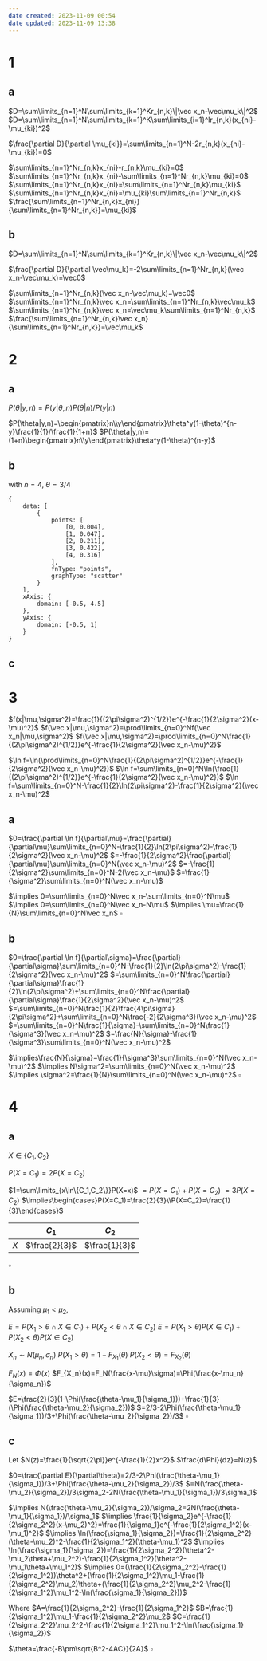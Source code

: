 ```yaml
---
date created: 2023-11-09 00:54
date updated: 2023-11-09 13:38
---
```


# 1

## a

$D=\sum\limits_{n=1}^N\sum\limits_{k=1}^Kr_{n,k}\|\vec x_n-\vec\mu_k\|^2$
$D=\sum\limits_{n=1}^N\sum\limits_{k=1}^K\sum\limits_{i=1}^Ir_{n,k}(x_{ni}-\mu_{ki})^2$

$\frac{\partial D}{\partial \mu_{ki}}=\sum\limits_{n=1}^N-2r_{n,k}(x_{ni}-\mu_{ki})=0$

$\sum\limits_{n=1}^Nr_{n,k}x_{ni}-r_{n,k}\mu_{ki}=0$
$\sum\limits_{n=1}^Nr_{n,k}x_{ni}-\sum\limits_{n=1}^Nr_{n,k}\mu_{ki}=0$
$\sum\limits_{n=1}^Nr_{n,k}x_{ni}=\sum\limits_{n=1}^Nr_{n,k}\mu_{ki}$
$\sum\limits_{n=1}^Nr_{n,k}x_{ni}=\mu_{ki}\sum\limits_{n=1}^Nr_{n,k}$
$\frac{\sum\limits_{n=1}^Nr_{n,k}x_{ni}}{\sum\limits_{n=1}^Nr_{n,k}}=\mu_{ki}$

## b

$D=\sum\limits_{n=1}^N\sum\limits_{k=1}^Kr_{n,k}\|\vec x_n-\vec\mu_k\|^2$

$\frac{\partial D}{\partial \vec\mu_k}=-2\sum\limits_{n=1}^Nr_{n,k}(\vec x_n-\vec\mu_k)=\vec0$

$\sum\limits_{n=1}^Nr_{n,k}(\vec x_n-\vec\mu_k)=\vec0$
$\sum\limits_{n=1}^Nr_{n,k}\vec x_n=\sum\limits_{n=1}^Nr_{n,k}\vec\mu_k$
$\sum\limits_{n=1}^Nr_{n,k}\vec x_n=\vec\mu_k\sum\limits_{n=1}^Nr_{n,k}$
$\frac{\sum\limits_{n=1}^Nr_{n,k}\vec x_n}{\sum\limits_{n=1}^Nr_{n,k}}=\vec\mu_k$

# 2

## a

$P(\theta|y,n)= P(y|\theta,n)P(\theta|n)/P(y|n)$

$P(\theta|y,n)=\begin{pmatrix}n\\y\end{pmatrix}\theta^y(1-\theta)^{n-y}\frac{1}{1}/\frac{1}{1+n}$
$P(\theta|y,n)=(1+n)\begin{pmatrix}n\\y\end{pmatrix}\theta^y(1-\theta)^{n-y}$

## b

with $n=4$, $\theta=3/4$

```function-plot
{
	data: [
		{
			points: [
				[0, 0.004],
				[1, 0.047],
				[2, 0.211],
				[3, 0.422],
				[4, 0.316]
			],
			fnType: "points",
			graphType: "scatter"
		}
	],
	xAxis: {
		domain: [-0.5, 4.5]
	},
	yAxis: {
		domain: [-0.5, 1]
	}
}
```

## c



# 3

$f(x|\mu,\sigma^2)=\frac{1}{(2\pi\sigma^2)^{1/2}}e^{-\frac{1}{2\sigma^2}(x-\mu)^2}$
$f(\vec x|\mu,\sigma^2)=\prod\limits_{n=0}^Nf(\vec x_n|\mu,\sigma^2)$
$f(\vec x|\mu,\sigma^2)=\prod\limits_{n=0}^N\frac{1}{(2\pi\sigma^2)^{1/2}}e^{-\frac{1}{2\sigma^2}(\vec x_n-\mu)^2}$

$\ln f=\ln(\prod\limits_{n=0}^N\frac{1}{(2\pi\sigma^2)^{1/2}}e^{-\frac{1}{2\sigma^2}(\vec x_n-\mu)^2})$
$\ln f=\sum\limits_{n=0}^N\ln(\frac{1}{(2\pi\sigma^2)^{1/2}}e^{-\frac{1}{2\sigma^2}(\vec x_n-\mu)^2})$
$\ln f=\sum\limits_{n=0}^N-\frac{1}{2}\ln(2\pi\sigma^2)-\frac{1}{2\sigma^2}(\vec x_n-\mu)^2$

## a

$0=\frac{\partial \ln f}{\partial\mu}=\frac{\partial}{\partial\mu}\sum\limits_{n=0}^N-\frac{1}{2}\ln(2\pi\sigma^2)-\frac{1}{2\sigma^2}(\vec x_n-\mu)^2$
$=-\frac{1}{2\sigma^2}\frac{\partial}{\partial\mu}\sum\limits_{n=0}^N(\vec x_n-\mu)^2$
$=-\frac{1}{2\sigma^2}\sum\limits_{n=0}^N-2(\vec x_n-\mu)$
$=\frac{1}{\sigma^2}\sum\limits_{n=0}^N(\vec x_n-\mu)$

$\implies 0=\sum\limits_{n=0}^N\vec x_n-\sum\limits_{n=0}^N\mu$
$\implies 0=\sum\limits_{n=0}^N\vec x_n-N\mu$
$\implies \mu=\frac{1}{N}\sum\limits_{n=0}^N\vec x_n$
$\square$

## b

$0=\frac{\partial \ln f}{\partial\sigma}=\frac{\partial}{\partial\sigma}\sum\limits_{n=0}^N-\frac{1}{2}\ln(2\pi\sigma^2)-\frac{1}{2\sigma^2}(\vec x_n-\mu)^2$
$=\sum\limits_{n=0}^N\frac{\partial}{\partial\sigma}\frac{1}{2}\ln(2\pi\sigma^2)+\sum\limits_{n=0}^N\frac{\partial}{\partial\sigma}\frac{1}{2\sigma^2}(\vec x_n-\mu)^2$
$=\sum\limits_{n=0}^N\frac{1}{2}\frac{4\pi\sigma}{2\pi\sigma^2}+\sum\limits_{n=0}^N\frac{-2}{2\sigma^3}(\vec x_n-\mu)^2$
$=\sum\limits_{n=0}^N\frac{1}{\sigma}-\sum\limits_{n=0}^N\frac{1}{\sigma^3}(\vec x_n-\mu)^2$
$=\frac{N}{\sigma}-\frac{1}{\sigma^3}\sum\limits_{n=0}^N(\vec x_n-\mu)^2$

$\implies\frac{N}{\sigma}=\frac{1}{\sigma^3}\sum\limits_{n=0}^N(\vec x_n-\mu)^2$
$\implies N\sigma^2=\sum\limits_{n=0}^N(\vec x_n-\mu)^2$
$\implies \sigma^2=\frac{1}{N}\sum\limits_{n=0}^N(\vec x_n-\mu)^2$
$\square$

# 4

## a

$X\in\{C_1,C_2\}$

$P(X=C_1)=2P(X=C_2)$

$1=\sum\limits_{x\in\{C_1,C_2\}}P(X=x)$
$=P(X=C_1)+P(X=C_2)$
$=3P(X=C_2)$
$\implies\begin{cases}P(X=C_1)=\frac{2}{3}\\P(X=C_2)=\frac{1}{3}\end{cases}$

|     | $C_1$         | $C_2$         |
| --- | ------------- | ------------- |
| $X$ | $\frac{2}{3}$ | $\frac{1}{3}$ |
$\square$

## b

Assuming $\mu_1<\mu_2$,

$E=P(X_1>\theta\cap X\in C_1)+P(X_2<\theta\cap X\in C_2)$
$E=P(X_1>\theta)P(X\in C_1)+P(X_2<\theta)P(X\in C_2)$

$X_n\sim N(\mu_n,\sigma_n)$
$P(X_1>\theta)=1-F_{X_1}(\theta)$
$P(X_2<\theta)=F_{X_2}(\theta)$

$F_N(x)=\Phi(x)$
$F_{X_n}(x)=F_N(\frac{x-\mu}\sigma)=\Phi(\frac{x-\mu_n}{\sigma_n})$

$E=\frac{2}{3}(1-\Phi(\frac{\theta-\mu_1}{\sigma_1}))+\frac{1}{3}(\Phi(\frac{\theta-\mu_2}{\sigma_2}))$
$=2/3-2\Phi(\frac{\theta-\mu_1}{\sigma_1})/3+\Phi(\frac{\theta-\mu_2}{\sigma_2})/3$
$\square$

## c

Let $N(z)=\frac{1}{\sqrt{2\pi}}e^{-\frac{1}{2}x^2}$
$\frac{d\Phi}{dz}=N(z)$

$0=\frac{\partial E}{\partial\theta}=2/3-2\Phi(\frac{\theta-\mu_1}{\sigma_1})/3+\Phi(\frac{\theta-\mu_2}{\sigma_2})/3$
$=N(\frac{\theta-\mu_2}{\sigma_2})/3\sigma_2-2N(\frac{\theta-\mu_1}{\sigma_1})/3\sigma_1$

$\implies N(\frac{\theta-\mu_2}{\sigma_2})/\sigma_2=2N(\frac{\theta-\mu_1}{\sigma_1})/\sigma_1$
$\implies \frac{1}{\sigma_2}e^{-\frac{1}{2\sigma_2^2}(x-\mu_2)^2}=\frac{1}{\sigma_1}e^{-\frac{1}{2\sigma_1^2}(x-\mu_1)^2}$
$\implies \ln(\frac{\sigma_1}{\sigma_2})=\frac{1}{2\sigma_2^2}(\theta-\mu_2)^2-\frac{1}{2\sigma_1^2}(\theta-\mu_1)^2$
$\implies \ln(\frac{\sigma_1}{\sigma_2})=\frac{1}{2\sigma_2^2}(\theta^2-\mu_2\theta+\mu_2^2)-\frac{1}{2\sigma_1^2}(\theta^2-\mu_1\theta+\mu_1^2)$
$\implies 0=(\frac{1}{2\sigma_2^2}-\frac{1}{2\sigma_1^2})\theta^2+(\frac{1}{2\sigma_1^2}\mu_1-\frac{1}{2\sigma_2^2}\mu_2)\theta+(\frac{1}{2\sigma_2^2}\mu_2^2-\frac{1}{2\sigma_1^2}\mu_1^2-\ln(\frac{\sigma_1}{\sigma_2}))$

Where
$A=\frac{1}{2\sigma_2^2}-\frac{1}{2\sigma_1^2}$
$B=\frac{1}{2\sigma_1^2}\mu_1-\frac{1}{2\sigma_2^2}\mu_2$
$C=\frac{1}{2\sigma_2^2}\mu_2^2-\frac{1}{2\sigma_1^2}\mu_1^2-\ln(\frac{\sigma_1}{\sigma_2})$

$\theta=\frac{-B\pm\sqrt{B^2-4AC}}{2A}$
$\square$
